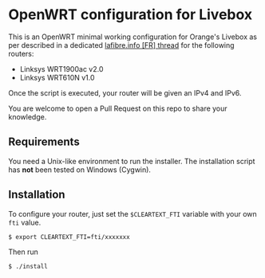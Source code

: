 # OpenWRT configuration for Livebox

This is an OpenWRT minimal working configuration for Orange's Livebox as per described in a dedicated [lafibre.info \[FR\] thread](https://lafibre.info/remplacer-livebox/remplacement-de-la-livebox-par-un-routeur-openwrt-18-dhcp-v4v6-tv/) for the following routers:

- Linksys WRT1900ac v2.0
- Linksys WRT610N v1.0

Once the script is executed, your router will be given an IPv4 and IPv6.

You are welcome to open a Pull Request on this repo to share your knowledge.

## Requirements

You need a Unix-like environment to run the installer. The installation script has **not** been tested on Windows (Cygwin).

## Installation

To configure your router, just set the `$CLEARTEXT_FTI` variable with your own `fti` value.

```shell-session
$ export CLEARTEXT_FTI=fti/xxxxxxx
```

Then run

```shell-session
$ ./install
```
